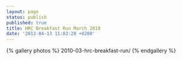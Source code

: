 ```yaml
---
layout: page
status: publish
published: true
title: HRC Breakfast Run March 2010
date: '2013-04-13 11:03:20 +0200'
---
```


{% gallery photos %}
  2010-03-hrc-breakfast-run/
{% endgallery %}